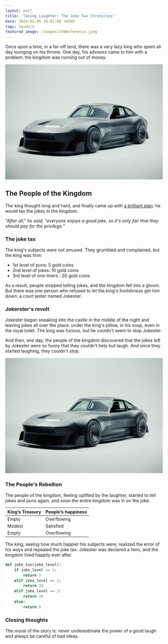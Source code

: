 ```yaml
---
layout: post
title: 'Taxing Laughter: The Joke Tax Chronicles'
date: 2024-02-05 20:01:00 +0200
tags: Soudure
featured_image: /images/240Reference.jpeg
---
```


Once upon a time, in a far-off land, there was a very lazy king who spent all day lounging on his throne. One day, his advisors came to him with a problem: the kingdom was running out of money.

<p class="hero-image">
<img src="/images/240Reference.jpeg" alt="Super quick racecar">
</p>

## The People of the Kingdom

The king thought long and hard, and finally came up with [a brilliant plan](https://gaetanjestin.com): he would tax the jokes in the kingdom.

_"After all," he said, "everyone enjoys a good joke, so it's only fair that they should pay for the privilege."_

### The joke tax

The king's subjects were not amused. They grumbled and complained, but the king was firm:

- 1st level of puns: 5 gold coins
- 2nd level of jokes: 10 gold coins
- 3rd level of one-liners : 20 gold coins

As a result, people stopped telling jokes, and the kingdom fell into a gloom. But there was one person who refused to let the king's foolishness get him down: a court jester named Jokester.

### Jokerster's revolt

Jokester began sneaking into the castle in the middle of the night and leaving jokes all over the place: under the king's pillow, in his soup, even in the royal toilet. The king was furious, but he couldn't seem to stop Jokester.

And then, one day, the people of the kingdom discovered that the jokes left by Jokester were so funny that they couldn't help but laugh. And once they started laughing, they couldn't stop.

![My helpful screenshot](/images/240Reference.jpeg)

### The People's Rebellion

The people of the kingdom, feeling uplifted by the laughter, started to tell jokes and puns again, and soon the entire kingdom was in on the joke.

| King’s Treasury | People’s happiness |
| --------------- | ------------------ |
| Empty           | Overflowing        |
| Modest          | Satisfied          |
| Empty           | Overflowing        |

The king, seeing how much happier his subjects were, realized the error of his ways and repealed the joke tax. Jokester was declared a hero, and the kingdom lived happily ever after.

```python
def joke_tax(joke_level):
    if joke_level == 1:
        return 5
    elif joke_level == 2:
        return 10
    elif joke_level == 3:
        return 20
    else:
        return 0
```

### Closing thoughts

The moral of the story is: never underestimate the power of a good laugh and always be careful of bad ideas.
